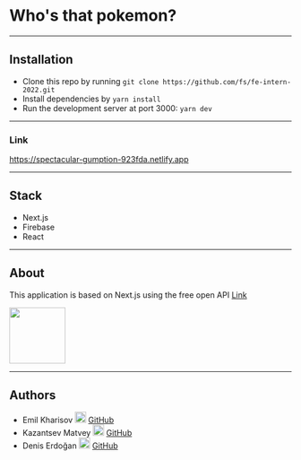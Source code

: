 # Who's that pokemon?

---

## Installation

- Clone this repo by running `git clone https://github.com/fs/fe-intern-2022.git`
- Install dependencies by `yarn install`
- Run the development server at port 3000: `yarn dev`

---

### Link

https://spectacular-gumption-923fda.netlify.app

---

## Stack

- Next.js
- Firebase
- React

---

## About

This application is based on Next.js using the free open API [Link](https://pokeapi.co/)

<img src="https://pokeapi.co/static/pokeapi_256.3fa72200.png" width="100">

---

## Authors

- Emil Kharisov <img src="https://cdn-icons-png.flaticon.com/512/25/25231.png" width="20"> [GitHub](https://github.com/Talentless-E)
- Kazantsev Matvey <img src="https://cdn-icons-png.flaticon.com/512/25/25231.png" width="20"> [GitHub](https://github.com/mat1x228)
- Denis Erdoğan <img src="https://cdn-icons-png.flaticon.com/512/25/25231.png" width="20"> [GitHub](https://github.com/deniserdogan)